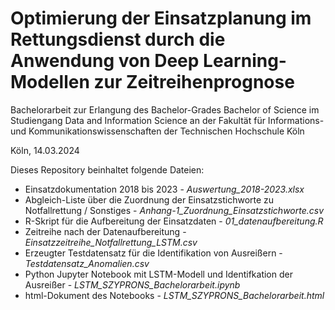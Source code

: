 # Optimierung der Einsatzplanung im Rettungsdienst durch die Anwendung von Deep Learning-Modellen zur Zeitreihenprognose

Bachelorarbeit zur Erlangung des Bachelor-Grades
Bachelor of Science im Studiengang Data and Information Science
an der Fakultät für Informations- und Kommunikationswissenschaften
der Technischen Hochschule Köln

Köln, 14.03.2024

Dieses Repository beinhaltet folgende Dateien:
* Einsatzdokumentation 2018 bis 2023 - *Auswertung_2018-2023.xlsx*
* Abgleich-Liste über die Zuordnung der Einsatzstichworte zu Notfallrettung / Sonstiges - *Anhang-1_Zuordnung_Einsatzstichworte.csv*
* R-Skript für die Aufbereitung der Einsatzdaten - *01_datenaufbereitung.R*
* Zeitreihe nach der Datenaufbereitung - *Einsatzzeitreihe_Notfallrettung_LSTM.csv*
* Erzeugter Testdatensatz für die Identifikation von Ausreißern - *Testdatensatz_Anomalien.csv*
* Python Jupyter Notebook mit LSTM-Modell und Identifkation der Ausreißer - *LSTM_SZYPRONS_Bachelorarbeit.ipynb*
* html-Dokument des Notebooks - *LSTM_SZYPRONS_Bachelorarbeit.html*

